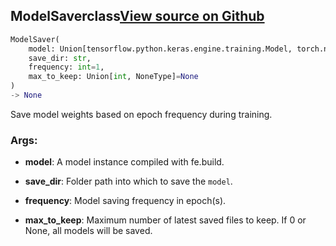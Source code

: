 ## ModelSaver<span class="tag">class</span><a class="sourcelink" href=https://github.com/fastestimator/fastestimator/blob/r1.1/fastestimator/trace/io/model_saver.py/#L29-L62>View source on Github</a>
```python
ModelSaver(
	model: Union[tensorflow.python.keras.engine.training.Model, torch.nn.modules.module.Module],
	save_dir: str,
	frequency: int=1,
	max_to_keep: Union[int, NoneType]=None
)
-> None
```
Save model weights based on epoch frequency during training.


<h3>Args:</h3>


* **model**: A model instance compiled with fe.build.

* **save_dir**: Folder path into which to save the `model`.

* **frequency**: Model saving frequency in epoch(s).

* **max_to_keep**: Maximum number of latest saved files to keep. If 0 or None, all models will be saved.

